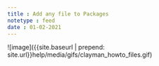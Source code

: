```yaml
---
title : Add any file to Packages
notetype : feed
date : 01-02-2021
---
```


![image]({{site.baseurl | prepend: site.url}}help/media/gifs/clayman_howto_files.gif)
